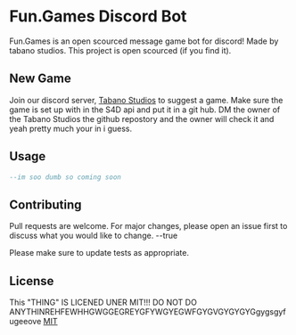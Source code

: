 # Fun.Games Discord Bot

Fun.Games is an open scourced message game bot for discord! Made by tabano studios. This project is open scourced (if you find it).

## New Game

Join our discord server, [Tabano Studios](https://discord.gg/Ym2qUgvdCW) to suggest a game.
Make sure the game is set up with in the S4D api and put it in a git hub. DM the owner of the Tabano Studios the github repostory and the owner will check it and yeah pretty much your in i guess.



## Usage

```lua
--im soo dumb so coming soon
```

## Contributing

Pull requests are welcome. For major changes, please open an issue first
to discuss what you would like to change. --true

Please make sure to update tests as appropriate.

## License
This "THING" IS LICENED UNER MIT!!! DO NOT DO ANYTHINREHFEWHHGWGGEGREYGFYWGYEGWFGYGVGYGYGYGgygsgyfugeeove
[MIT](https://choosealicense.com/licenses/mit/)
